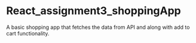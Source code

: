 # React_assignment3_shoppingApp
A basic shopping app that fetches the data from API and along with add to cart functionality.
